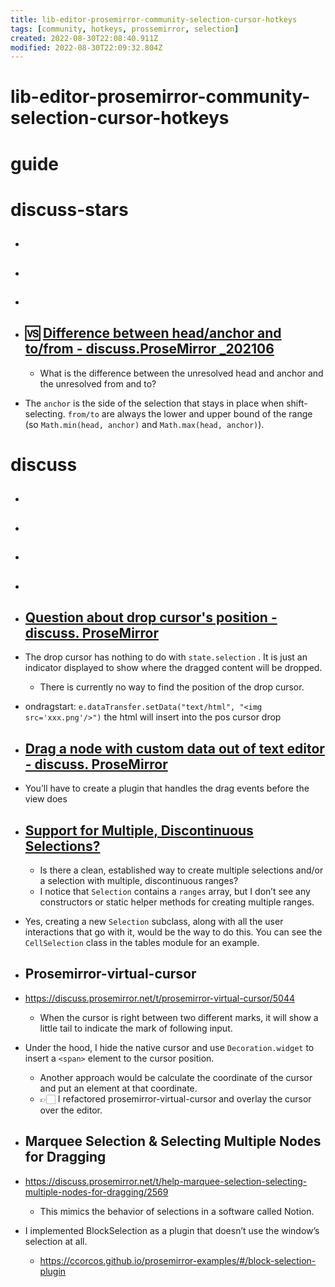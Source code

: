 ```yaml
---
title: lib-editor-prosemirror-community-selection-cursor-hotkeys
tags: [community, hotkeys, prossemirror, selection]
created: 2022-08-30T22:08:40.911Z
modified: 2022-08-30T22:09:32.804Z
---
```


# lib-editor-prosemirror-community-selection-cursor-hotkeys

# guide

# discuss-stars
- ## 

- ## 

- ## 

- ## 🆚 [Difference between head/anchor and to/from - discuss.ProseMirror _202106](https://discuss.prosemirror.net/t/difference-between-head-anchor-and-to-from/3806)
  - What is the difference between the unresolved head and anchor and the unresolved from and to?
  
- The `anchor` is the side of the selection that stays in place when shift-selecting. `from/to` are always the lower and upper bound of the range (so `Math.min(head, anchor)` and `Math.max(head, anchor)`).

# discuss
- ## 

- ## 

- ## 

- ## 




- ## [Question about drop cursor's position - discuss. ProseMirror](https://discuss.prosemirror.net/t/question-about-drop-cursors-position/5891)
- The drop cursor has nothing to do with `state.selection` . It is just an indicator displayed to show where the dragged content will be dropped.
  - There is currently no way to find the position of the drop cursor.

- ondragstart: `e.dataTransfer.setData("text/html", "<img src='xxx.png'/>")` the html will insert into the pos cursor drop

- ## [Drag a node with custom data out of text editor - discuss. ProseMirror](https://discuss.prosemirror.net/t/drag-a-node-with-custom-data-out-of-text-editor/5397/4)
- You’ll have to create a plugin that handles the drag events before the view does

- ## [Support for Multiple, Discontinuous Selections?](https://discuss.prosemirror.net/t/support-for-multiple-discontinuous-selections/1560)
  - Is there a clean, established way to create multiple selections and/or a selection with multiple, discontinuous ranges?
  - I notice that `Selection` contains a `ranges` array, but I don’t see any constructors or static helper methods for creating multiple ranges.

- Yes, creating a new `Selection` subclass, along with all the user interactions that go with it, would be the way to do this. You can see the `CellSelection` class in the tables module for an example.

- ## Prosemirror-virtual-cursor
- https://discuss.prosemirror.net/t/prosemirror-virtual-cursor/5044
  - When the cursor is right between two different marks, it will show a little tail to indicate the mark of following input. 
- Under the hood, I hide the native cursor and use `Decoration.widget` to insert a `<span>` element to the cursor position. 
  - Another approach would be calculate the coordinate of the cursor and put an element at that coordinate. 
  - 👉🏻 I refactored prosemirror-virtual-cursor and overlay the cursor over the editor.

- ## Marquee Selection & Selecting Multiple Nodes for Dragging
- https://discuss.prosemirror.net/t/help-marquee-selection-selecting-multiple-nodes-for-dragging/2569
  - This mimics the behavior of selections in a software called Notion.

- I implemented BlockSelection as a plugin that doesn’t use the window’s selection at all.
  - https://ccorcos.github.io/prosemirror-examples/#/block-selection-plugin
